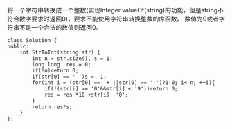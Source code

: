 将一个字符串转换成一个整数(实现Integer.valueOf(string)的功能，但是string不符合数字要求时返回0)，要求不能使用字符串转换整数的库函数。 数值为0或者字符串不是一个合法的数值则返回0。

```
class Solution {
public:
    int StrToInt(string str) {
        int n = str.size(), s = 1;
        long long  res = 0;
        if(!n)return 0;
        if(str[0] == '-')s = -1;
        for(int i = (str[0] == '+'||str[0] == '-')?1:0; i< n; ++i){
            if(!(str[i] >= '0'&&str[i] < '9'))return 0;
            res = res *10 +str[i] -'0';
        }
        return res*s;
    }
};
```
